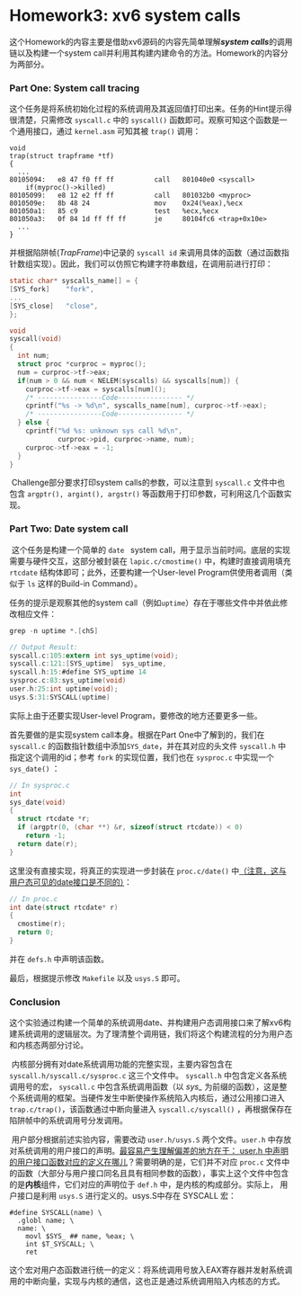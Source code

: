 # Homework3: xv6 system calls

​		这个Homework的内容主要是借助xv6源码的内容先简单理解***system calls***的调用链以及构建一个system call并利用其构建内建命令的方法。Homework的内容分为两部分。



### Part One: System call tracing

​		这个任务是将系统初始化过程的系统调用及其返回值打印出来。任务的Hint提示得很清楚，只需修改 `syscall.c` 中的 `syscall()` 函数即可。观察可知这个函数是一个通用接口，通过 `kernel.asm` 可知其被 `trap()` 调用：

```assembly
void
trap(struct trapframe *tf)
{
  ...
80105094:	e8 47 f0 ff ff       	call   801040e0 <syscall>
    if(myproc()->killed)
80105099:	e8 12 e2 ff ff       	call   801032b0 <myproc>
8010509e:	8b 48 24             	mov    0x24(%eax),%ecx
801050a1:	85 c9                	test   %ecx,%ecx
801050a3:	0f 84 1d ff ff ff    	je     80104fc6 <trap+0x10e>
  ...
}
```

 并根据陷阱帧(*TrapFrame*)中记录的 `syscall id` 来调用具体的函数（通过函数指针数组实现）。因此，我们可以仿照它构建字符串数组，在调用前进行打印：

```c
static char* syscalls_name[] = {
[SYS_fork]    "fork",
...
[SYS_close]   "close",
};

void
syscall(void)
{
  int num;
  struct proc *curproc = myproc();
  num = curproc->tf->eax;
  if(num > 0 && num < NELEM(syscalls) && syscalls[num]) {
    curproc->tf->eax = syscalls[num]();
    /* ----------------Code---------------- */
    cprintf("%s -> %d\n", syscalls_name[num], curproc->tf->eax);
    /* ----------------Code---------------- */
  } else {
    cprintf("%d %s: unknown sys call %d\n",
            curproc->pid, curproc->name, num);
    curproc->tf->eax = -1;
  }
}
```

​	Challenge部分要求打印system calls的参数，可以注意到 `syscall.c` 文件中也包含 `argptr(), argint(), argstr()` 等函数用于打印参数，可利用这几个函数实现。



### Part Two: Date system call

​		这个任务是构建一个简单的 `date ` system call，用于显示当前时间。底层的实现需要与硬件交互，这部分被封装在 `lapic.c/cmostime()` 中，构建时直接调用填充 `rtcdate` 结构体即可；此外，还要构建一个User-level Program供使用者调用（类似于 `ls` 这样的Build-in Command）。

任务的提示是观察其他的system call（例如`uptime`）存在于哪些文件中并依此修改相应文件：

```c
grep -n uptime *.[chS]

// Output Result:
syscall.c:105:extern int sys_uptime(void);
syscall.c:121:[SYS_uptime]  sys_uptime,
syscall.h:15:#define SYS_uptime 14
sysproc.c:83:sys_uptime(void)
user.h:25:int uptime(void);
usys.S:31:SYSCALL(uptime)
```

实际上由于还要实现User-level Program，要修改的地方还要更多一些。

首先要做的是实现system call本身。根据在Part One中了解到的，我们在`syscall.c` 的函数指针数组中添加`SYS_date`，并在其对应的头文件 `syscall.h` 中指定这个调用的id；参考 `fork` 的实现位置，我们也在 `sysproc.c` 中实现一个`sys_date()` ：

```c
// In sysproc.c
int
sys_date(void)
{
  struct rtcdate *r;
  if (argptr(0, (char **) &r, sizeof(struct rtcdate)) < 0)
    return -1;
  return date(r);
}
```

这里没有直接实现，将真正的实现进一步封装在 `proc.c/date()` 中<u>（注意，这与用户态可见的date接口是不同的）</u>：

```c
// In proc.c
int date(struct rtcdate* r)
{
  cmostime(r);
  return 0;
}
```

并在 `defs.h` 中声明该函数。

最后，根据提示修改 `Makefile` 以及 `usys.S` 即可。



### Conclusion

​		这个实验通过构建一个简单的系统调用date、并构建用户态调用接口来了解xv6构建系统调用的逻辑层次。为了理清整个调用链，我们将这个构建流程的分为用户态和内核态两部分讨论。

​		内核部分拥有对date系统调用功能的完整实现，主要内容包含在 `syscall.h/syscall.c/sysproc.c` 这三个文件中。 `syscall.h` 中包含定义各系统调用号的宏， `syscall.c` 中包含系统调用函数（以 *sys_* 为前缀的函数），这是整个系统调用的框架。当硬件发生中断使操作系统陷入内核后，通过公用接口进入 `trap.c/trap()`，该函数通过中断向量进入 `syscall.c/syscall()` ，再根据保存在陷阱帧中的系统调用号分发调用。

​		用户部分根据前述实验内容，需要改动 `user.h/usys.S` 两个文件。`user.h` 中存放对系统调用的用户接口的声明。<u>最容易产生理解偏差的地方在于： user.h 中声明的用户接口函数对应的定义在哪儿</u>？需要明确的是，它们并不对应 `proc.c` 文件中的函数（大部分与用户接口同名且具有相同参数的函数），事实上这个文件中包含的是**内核**组件，它们对应的声明位于 `def.h` 中，是内核的构成部分。实际上， 用户接口是利用 `usys.S` 进行定义的。usys.S中存在 SYSCALL 宏：

```assembly
#define SYSCALL(name) \
  .globl name; \
  name: \
    movl $SYS_ ## name, %eax; \
    int $T_SYSCALL; \
    ret
```

这个宏对用户态函数进行统一的定义：将系统调用号放入EAX寄存器并发射系统调用的中断向量，实现与内核的通信，这也正是通过系统调用陷入内核态的方式。